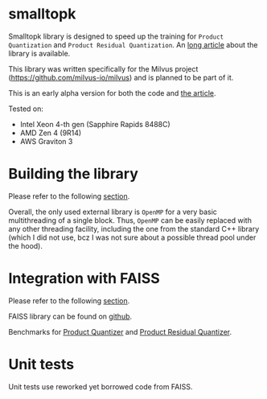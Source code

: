 # smalltopk

Smalltopk library is designed to speed up the training for `Product Quantization` and `Product Residual Quantization`. An [long article](article/main5.md) about the library is available.

This library was written specifically for the Milvus project (https://github.com/milvus-io/milvus) and is planned to be part of it.

This is an early alpha version for both the code and [the article](article/main5.md).

Tested on:
* Intel Xeon 4-th gen (Sapphire Rapids 8488C)
* AMD Zen 4 (9R14)
* AWS Graviton 3

# Building the library

Please refer to the following [section](article/main5.md#building-the-library).

Overall, the only used external library is `OpenMP` for a very basic multithreading of a single block. Thus, `OpenMP` can be easily replaced with any other threading facility, including the one from the standard C++ library (which I did not use, bcz I was not sure about a possible thread pool under the hood).

# Integration with FAISS

Please refer to the following [section](article/main5.md#integration-with-faiss).

FAISS library can be found on [github](https://github.com/facebookresearch/faiss).

Benchmarks for [Product Quantizer](article/main5.md#benchmarks-for-product-quantizater) and [Product Residual Quantizer](article/main5.md#benchmarks-for-product-residual-quantizer).

# Unit tests

Unit tests use reworked yet borrowed code from FAISS.
